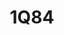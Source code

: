 ---
title: "1Q84"
description: "Haruki Murakami"
taxonomies:
    category: "novel"
weight: 7
draft: false
linktitle: "https://www.amazon.com/s?k=1q84+by+haruki+murakami&crid=SF7ZYM52SCVL&sprefix=1q84%2Caps%2C456&ref=nb_sb_ss_i_4_4"
featured_image: "/images/1q84.jpg"
---